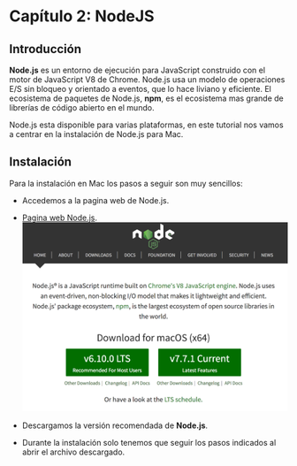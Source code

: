 # Capítulo 2: NodeJS

## Introducción

**Node.js** es un entorno de ejecución para JavaScript construido con el motor de
JavaScript V8 de Chrome. Node.js usa un modelo de operaciones E/S sin bloqueo y
orientado a eventos, que lo hace liviano y eficiente. El ecosistema de paquetes
de Node.js, **npm**, es el ecosistema mas grande de librerías de código abierto en
el mundo.

Node.js esta disponible para varias plataformas, en este tutorial nos vamos a
centrar en la instalación de Node.js para Mac.

## Instalación

Para la instalación en Mac los pasos a seguir son muy sencillos:
 * Accedemos a la pagina web de Node.js.
 * [Pagina web Node.js](https://nodejs.org/es/).
   ![Web Node.js](../images/nodejs.png)

 * Descargamos la versión recomendada de **Node.js**.
 * Durante la instalación solo tenemos que seguir los pasos indicados al abrir
 el archivo descargado.
